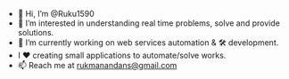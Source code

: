 - 👋 Hi, I’m @Ruku1590
- 👀 I’m interested in understanding real time problems, solve and provide solutions.
- 🌱 I’m currently working on web services automation & 🛠 development.
- I ❤️ creating small applications to automate/solve works.
- 📫 Reach me at rukmanandans@gmail.com

<!---
Ruku1590/Ruku1590 is a ✨ special ✨ repository because its `README.md` (this file) appears on your GitHub profile.
You can click the Preview link to take a look at your changes.
--->
